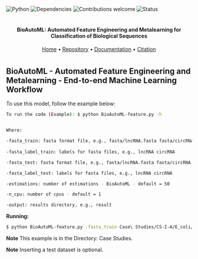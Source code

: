 ![Python](https://img.shields.io/badge/python-v3.7-blue)
![Dependencies](https://img.shields.io/badge/dependencies-up%20to%20date-brightgreen.svg)
![Contributions welcome](https://img.shields.io/badge/contributions-welcome-orange.svg)
![Status](https://img.shields.io/badge/status-up-brightgreen)

<h1 align="center">
</h1>

<h4 align="center">BioAutoML: Automated Feature Engineering and Metalearning for Classification of Biological Sequences</h4>

<p align="center">
  <a href="https://bonidia.github.io/BioAutoML/">Home</a> •
  <a href="https://github.com/Bonidia/BioAutoML/">Repository</a> •
  <a href="#documentation">Documentation</a> •
  <a href="#citation">Citation</a> 
</p>

<h1 align="center"></h1>

## BioAutoML - Automated Feature Engineering and Metalearning - End-to-end Machine Learning Workflow

To use this model, follow the example below:

```sh 
To run the code (Example): $ python BioAutoML-feature.py -h


Where:

-fasta_train: fasta format file, e.g., fasta/lncRNA.fasta fasta/circRNA.fasta
 
-fasta_label_train: labels for fasta files, e.g., lncRNA circRNA

-fasta_test: fasta format file, e.g., fasta/lncRNA.fasta fasta/circRNA.fasta

-fasta_label_test: labels for fasta files, e.g., lncRNA circRNA

-estimations: number of estimations - BioAutoML - default = 50

-n_cpu: number of cpus - default = 1

-output: results directory, e.g., result
```

**Running:**

```sh
$ python BioAutoML-feature.py -fasta_train Case\ Studies/CS-I-A/E_coli/train/rRNA.fasta Case\ Studies/CS-I-A/E_coli/train/sRNA.fasta -fasta_label_train rRNA sRNA -fasta_test Case\ Studies/CS-I-A/E_coli/test/rRNA.fasta Case\ Studies/CS-I-A/E_coli/test/sRNA.fasta -fasta_label_test rRNA sRNA -output test_directory
```

**Note** This example is in the Directory: Case Studies. 

**Note** Inserting a test dataset is optional. 

